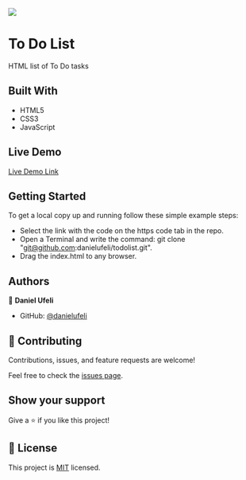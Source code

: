 ![](https://img.shields.io/badge/Microverse-blueviolet)

# To Do List

HTML list of To Do tasks

## Built With

- HTML5
- CSS3
- JavaScript

## Live Demo

[Live Demo Link](https://livedemo.com)

## Getting Started

To get a local copy up and running follow these simple example steps:

- Select the link with the code on the https code tab in the repo.
- Open a Terminal and write the command: git clone "git@github.com:danielufeli/todolist.git".
- Drag the index.html to any browser.

## Authors

👤 **Daniel Ufeli**

- GitHub: [@danielufeli](https://github.com/danielufeli)

## 🤝 Contributing

Contributions, issues, and feature requests are welcome!

Feel free to check the [issues page](../../issues/).

## Show your support

Give a ⭐️ if you like this project!

## 📝 License

This project is [MIT](./MIT.md) licensed.
